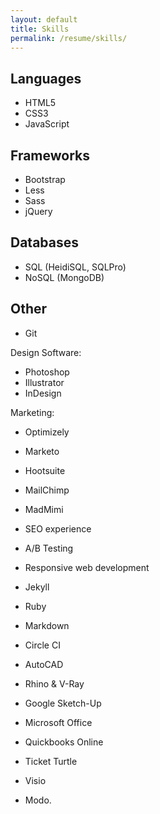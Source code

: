 ```yaml
---
layout: default
title: Skills
permalink: /resume/skills/
---
```


## Languages

+ HTML5
+ CSS3
+ JavaScript


## Frameworks

+ Bootstrap
+ Less
+ Sass
+ jQuery


## Databases

+ SQL (HeidiSQL, SQLPro)
+ NoSQL (MongoDB)


## Other

+ Git	

Design Software:

+ Photoshop
+ Illustrator
+ InDesign 

Marketing:

+ Optimizely
+ Marketo
+ Hootsuite
+ MailChimp
+ MadMimi

+ SEO experience
+ A/B Testing

+ Responsive web development
+ Jekyll
+ Ruby
+ Markdown
+ Circle CI


+ AutoCAD
+ Rhino & V-Ray
+ Google Sketch-Up
+ Microsoft Office
+ Quickbooks Online
+ Ticket Turtle
+ Visio
+ Modo.
